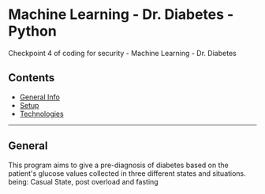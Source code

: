 # Machine Learning - Dr. Diabetes - Python #
Checkpoint 4 of coding for security - Machine Learning - Dr. Diabetes

## Contents
* [General Info](#general-info)
* [Setup](#setup)
* [Technologies](#technologies)

- - - - - - - - - - - - - - - - - - -

## General
This program aims to give a pre-diagnosis of diabetes based on the patient's glucose values ​​collected in three different states and situations. being: Casual State, post overload and fasting
